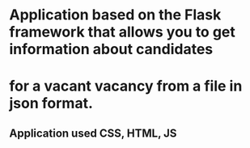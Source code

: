 # Application based on the Flask framework that allows you to get information about candidates 
# for a vacant vacancy from a file in json format.
## Application used CSS, HTML, JS
